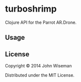 # turboshrimp

Clojure API for the Parrot AR.Drone.


## Usage



## License

Copyright © 2014 John Wiseman

Distributed under the MIT License.

